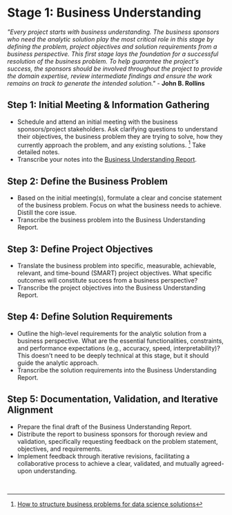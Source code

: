 # Stage 1: Business Understanding
_"Every project starts with business understanding. The business sponsors who need the analytic solution play the most critical role in this stage by defining the problem, project objectives and solution requirements from a business perspective. This first stage lays the foundation for a successful resolution of the business problem. To help guarantee the project's success, the sponsors should be involved throughout the project to provide the domain expertise, review intermediate findings and ensure the work remains on track to generate the intended solution."_ - **John B. Rollins**

## Step 1: Initial Meeting & Information Gathering
* Schedule and attend an initial meeting with the business sponsors/project stakeholders. Ask clarifying questions to understand their objectives, the business problem they are trying to solve, how they currently approach the problem, and any existing solutions. [^1] Take detailed notes. 
* Transcribe your notes into the [Business Understanding Report](./references/01_business_understanding_report.md).

## Step 2: Define the Business Problem
* Based on the initial meeting(s), formulate a clear and concise statement of the business problem. Focus on what the business needs to achieve. Distill the core issue.
* Transcribe the business problem into the Business Understanding Report.

## Step 3: Define Project Objectives 
* Translate the business problem into specific, measurable, achievable, relevant, and time-bound (SMART) project objectives. What specific outcomes will constitute success from a business perspective?
* Transcribe the project objectives into the Business Understanding Report.

## Step 4: Define Solution Requirements
* Outline the high-level requirements for the analytic solution from a business perspective. What are the essential functionalities, constraints, and performance expectations (e.g., accuracy, speed, interpretability)? This doesn't need to be deeply technical at this stage, but it should guide the analytic approach.
* Transcribe the solution requirements into the Business Understanding Report.

## Step 5: Documentation, Validation, and Iterative Alignment
* Prepare the final draft of the Business Understanding Report.
* Distribute the report to business sponsors for thorough review and validation, specifically requesting feedback on the problem statement, objectives, and requirements.
* Implement feedback through iterative revisions, facilitating a collaborative process to achieve a clear, validated, and mutually agreed-upon understanding.

<br>  

[^1]: [How to structure business problems for data science solutions](https://towardsdatascience.com/how-to-structure-business-problems-for-data-science-solutions-d7d8a645fb75/)